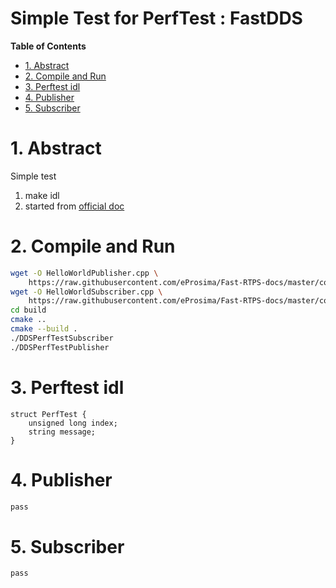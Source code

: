 Simple Test for PerfTest : FastDDS <!-- omit in toc -->
===

**Table of Contents**
- [1. Abstract](#1-abstract)
- [2. Compile and Run](#2-compile-and-run)
- [3. Perftest idl](#3-perftest-idl)
- [4. Publisher](#4-publisher)
- [5. Subscriber](#5-subscriber)

# 1. Abstract
Simple test
1. make idl
2. started from [official doc](https://fast-dds.docs.eprosima.com/en/latest/fastdds/getting_started/simple_app/simple_app.html "https://fast-dds.docs.eprosima.com/en/latest/fastdds/getting_started/simple_app/simple_app.html")

# 2. Compile and Run
```bash
wget -O HelloWorldPublisher.cpp \
    https://raw.githubusercontent.com/eProsima/Fast-RTPS-docs/master/code/Examples/C++/DDSHelloWorld/src/HelloWorldPublisher.cpp
wget -O HelloWorldSubscriber.cpp \
    https://raw.githubusercontent.com/eProsima/Fast-RTPS-docs/master/code/Examples/C++/DDSHelloWorld/src/HelloWorldSubscriber.cpp
cd build
cmake ..
cmake --build .
./DDSPerfTestSubscriber
./DDSPerfTestPublisher
```

# 3. Perftest idl
```idl
struct PerfTest {
    unsigned long index;
    string message;
}
```

# 4. Publisher
```cpp
pass
```

# 5. Subscriber
```cpp
pass
```